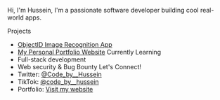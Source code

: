 Hi, I'm Hussein,
I'm a passionate software developer building cool real-world apps.

Projects
- [ObjectID Image Recognition App](https://github.com/Code.By-Hussein/ObjectID)
- [My Personal Portfolio Website](https://Code.By-Hussein.github.io/portfolio)
Currently Learning
- Full-stack development
- Web security & Bug Bounty
Let's Connect!
- Twitter: [@Code_by__Hussein](https://twitter.com/codeBy_Hussein)
- TikTok: [@code_by__hussein](https://tiktok.com/@code_by__hussein)
- Portfolio: [Visit my website](https://Code.By-Hussein.github.io/portfolio)
